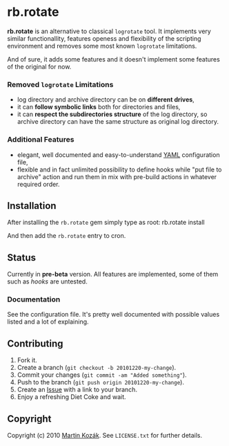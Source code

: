 rb.rotate
=========

**rb.rotate** is an alternative to classical `logrotate` tool. 
It implements very similar functionallity, features openess and 
flexibility of the scripting environment and removes some most known 
`logrotate` limitations.

And of sure, it adds some features and it doesn't implement some
features of the original for now.

### Removed `logrotate` Limitations

* log directory and archive directory can be on **different drives**,
* it can **follow symbolic links** both for directories and files,
* it can **respect the subdirectories structure** of the log directory,
  so archive directory can have the same structure as original log 
  directory.
  
### Additional Features

* elegant, well documented and easy-to-understand [YAML][2] configuration 
  file,
* flexible and in fact unlimited possibility to define hooks while 
  "put file to archive" action and run them in mix with pre-build 
  actions in whatever required order.
  
Installation
------------

After installing the `rb.rotate` gem simply type as root:
    rb.rotate install
    
And then add the `rb.rotate` entry to cron.

Status
------
Currently in **pre-beta** version. All features are implemented, some 
of them such as *hooks* are untested.

### Documentation

See the configuration file. It's pretty well documented with possible values
listed and a lot of explaining.


Contributing
------------

1. Fork it.
2. Create a branch (`git checkout -b 20101220-my-change`).
3. Commit your changes (`git commit -am "Added something"`).
4. Push to the branch (`git push origin 20101220-my-change`).
5. Create an [Issue][1] with a link to your branch.
6. Enjoy a refreshing Diet Coke and wait.


Copyright
---------

Copyright (c) 2010 [Martin Kozák][3]. See `LICENSE.txt` for
further details.

[1]: http://github.com/martinkozak/rotate-alternative/issues
[2]: http://www.yaml.org/
[3]: http://www.martinkozak.net/
